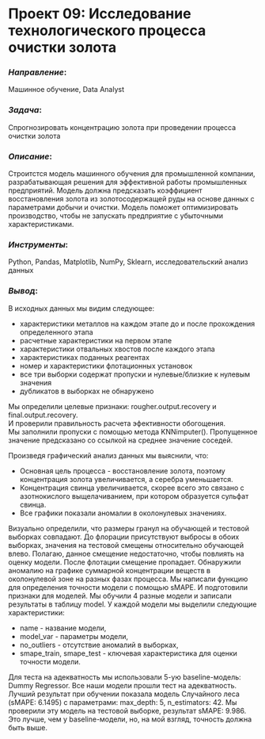 # Проект 09: Исследование технологического процесса очистки золота

### *Направление*: 
Машинное обучение, Data Analyst

### *Задача*: 
Спрогнозировать концентрацию золота при проведении процесса очистки золота

### *Описание*:
Строитстся модель машинного обучения для промышленной компании, разрабатывающая решения для эффективной работы промышленных предприятий. Модель должна предсказать коэффициент восстановления золота из золотосодержащей руды на основе данных с параметрами добычи и очистки. Модель поможет оптимизировать производство, чтобы не запускать предприятие с убыточными характеристиками.

### *Инструменты*: 
Python, Pandas, Matplotlib, NumPy, Sklearn, исследовательский анализ данных

### *Вывод*:
В исходных данных мы видим следующее:
 - характеристики металлов на каждом этапе до и после прохождения определенного этапа
 - расчетные характеристики на первом этапе
 - характеристики отвальных хвостов после каждого этапа
 - характеристиках поданных реагентах
 - номер и характеристики флотационных установок
 - все три выборки содержат пропуски и нулевые/близкие к нулевым значения
 - дубликатов в выборках не обнаружено  

Мы определили целевые признаки: rougher.output.recovery и final.output.recovery.  
И проверили правильность расчета эфективности обогощения.  
Мы заполнили пропуски с помощью метода KNNimputer(). Пропущенное значение предсказано со ссылкой на среднее значение соседей.

Произведя графический анализ данных мы выяснили, что:
 - Основная цель процесса - восстановление золота, поэтому концентрация золота увеличивается, а серебра уменьшается.
 - Концентрация свинца увеличивается, скорее всего это связано с азотнокислого выщелачиванием, при котором образуется сульфат свинца.
 - Все графики показали аномалии в околонулевых значениях.
  
Визуально определили, что размеры гранул на обучающей и тестовой выборках совпадают. До флорации присутствуют выбросы в обоих выборках, значения на тестовой смещены относительно обучающей влево. Полагаю, данное смещение недостаточно, чтобы повлиять на оценку модели. После флотации смещение пропадает.
Обнаружили аномалию на графике суммарной концентрации веществ в околонулевой зоне на разных фазах процесса.
Мы написали функцию для определения точности модели с помощью sMAPE. И подготовили признаки для моделей.
Мы обучили 4 разные модели и записали результаты в таблицу model. У каждой модели мы выделили следующие характеристики:
 - name - название модели,
 - model_var - параметры модели, 
 - no_outliers - отсутствие аномалий в выборках,
 - smape_train, smape_test - ключевая характеристика для оценки точности модели.

Для теста на адекватность мы использовали 5-ую baseline-модель: Dummy Regressor. Все наши модели прошли тест на адекватность.
Лучший результат при обучении показала модель Случайного леса (sMAPE: 6.1495) с параметрами: max_depth: 5, n_estimators: 42.
Мы проверили эту модель на тестовой выборке, результат sMAPE: 9.986. Это лучше, чем у baseline-модели, но, на мой взгляд, точность должна быть выше.
